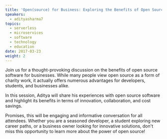```yaml
---
title: 'Open(source) for Business: Exploring the Benefits of Open Source Software'
speakers:
  - adityasharma7
topics:
  - serverless
  - microservices
  - software
  - technology
  - education
date: 2017-03-23
weight: 2
---
```


Join us for a thought-provoking discussion on the benefits of open source software for businesses. While many people view open source as a form of charity work, it actually offers numerous advantages for developers, students, and businesses alike. 

In this session, Aditya will share his experiences with open source software and highlight its benefits in terms of innovation, collaboration, and cost savings. 

Promises, this will be engaging and informative conversation for all attendees. Whether you are a seasoned developer, a student exploring new career paths, or a business owner looking for innovative solutions, don't miss this opportunity to learn more about the power of open source!
